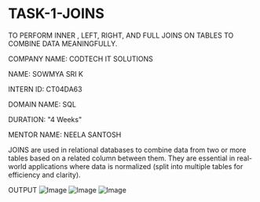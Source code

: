 # TASK-1-JOINS
TO PERFORM INNER , LEFT, RIGHT, AND FULL JOINS ON TABLES TO COMBINE DATA MEANINGFULLY.

COMPANY NAME: CODTECH IT SOLUTIONS

NAME: SOWMYA SRI K

INTERN ID: CT04DA63

DOMAIN NAME: SQL

DURATION: "4 Weeks"

MENTOR NAME: NEELA SANTOSH

JOINS are used in relational databases to combine data from two or more tables based on a related column between them. They are essential in real-world applications where data is normalized (split into multiple tables for efficiency and clarity).

OUTPUT
![Image](https://github.com/user-attachments/assets/2aad956e-df1e-4a9c-8d12-f2a3fdc10452)
![Image](https://github.com/user-attachments/assets/608e0f88-4bdb-49d4-a581-9384543c5f61)
![Image](https://github.com/user-attachments/assets/7a7f4198-4fe6-4428-aa71-0e3ca0d076f7)
